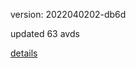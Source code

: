 version: 2022040202-db6d

updated 63 avds

[details](https://github.com/0x74f917491bfa7ebfa379/ali_avd_db/blob/master/change_log/2022/04/02/02/db6d.txt)